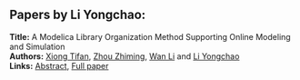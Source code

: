 <h2>Papers by Li Yongchao:</h2>
<p>
<b>Title:</b> A Modelica Library Organization Method Supporting Online Modeling and Simulation<br />
<b>Authors:</b> <a href="../authors/author_309.html">Xiong Tifan</a>, <a href="../authors/author_340.html">Zhou Zhiming</a>, <a href="../authors/author_181.html">Wan Li</a> and <a href="../authors/author_338.html">Li Yongchao</a><br />
<b>Links:</b> <a href="../abstracts/abstract_88.pdf">Abstract</a>, <a href="../submissions/ecp15118817_TifanZhimingLiYongchao.pdf">Full paper</a>
</p>